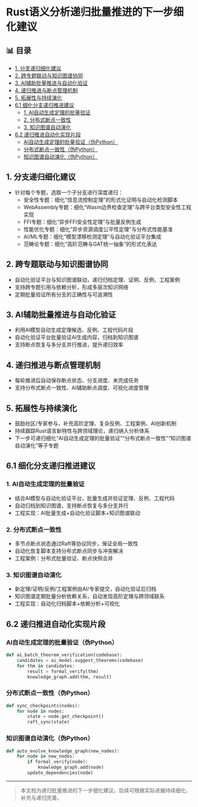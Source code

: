 ﻿# Rust语义分析递归批量推进的下一步细化建议


## 📊 目录

- [1. 分支递归细化建议](#1-分支递归细化建议)
- [2. 跨专题联动与知识图谱协同](#2-跨专题联动与知识图谱协同)
- [3. AI辅助批量推进与自动化验证](#3-ai辅助批量推进与自动化验证)
- [4. 递归推进与断点管理机制](#4-递归推进与断点管理机制)
- [5. 拓展性与持续演化](#5-拓展性与持续演化)
- [6.1 细化分支递归推进建议](#61-细化分支递归推进建议)
  - [1. AI自动生成定理的批量验证](#1-ai自动生成定理的批量验证)
  - [2. 分布式断点一致性](#2-分布式断点一致性)
  - [3. 知识图谱自动演化](#3-知识图谱自动演化)
- [6.2 递归推进自动化实现片段](#62-递归推进自动化实现片段)
  - [AI自动生成定理的批量验证（伪Python）](#ai自动生成定理的批量验证伪python)
  - [分布式断点一致性（伪Python）](#分布式断点一致性伪python)
  - [知识图谱自动演化（伪Python）](#知识图谱自动演化伪python)


## 1. 分支递归细化建议

- 针对每个专题，选取一个子分支进行深度递归：
  - 安全性专题：细化“信息流控制定理”的形式化证明与自动化检测脚本
  - WebAssembly专题：细化“Wasm边界检查定理”与跨平台类型安全性工程实现
  - FFI专题：细化“异步FFI安全性定理”与批量反例生成
  - 性能优化专题：细化“异步资源调度公平性定理”与分布式性能基准
  - AI/ML专题：细化“模型漂移检测定理”与自动化验证平台集成
  - 范畴论专题：细化“高阶范畴与GAT统一抽象”的形式化表达

## 2. 跨专题联动与知识图谱协同

- 自动化验证平台与知识图谱联动，递归归档定理、证明、反例、工程案例
- 支持跨专题引用与依赖分析，形成多层次知识网络
- 定期批量验证所有分支的正确性与可追溯性

## 3. AI辅助批量推进与自动化验证

- 利用AI模型自动生成定理候选、反例、工程代码片段
- 自动化验证平台批量验证AI生成内容，归档到知识图谱
- 支持断点恢复与多分支并行推进，提升递归效率

## 4. 递归推进与断点管理机制

- 每轮推进后自动保存断点状态、分支进度、未完成任务
- 支持分布式断点一致性、AI辅助断点调度、可视化进度管理

## 5. 拓展性与持续演化

- 鼓励社区/专家参与，补充高阶定理、复杂反例、工程案例、AI创新机制
- 持续跟踪Rust语言新特性与跨领域理论，递归纳入分析体系
- 下一步可递归细化“AI自动生成定理的批量验证”“分布式断点一致性”“知识图谱自动演化”等子专题

## 6.1 细化分支递归推进建议

### 1. AI自动生成定理的批量验证

- 结合AI模型与自动化验证平台，批量生成并验证定理、反例、工程代码
- 自动归档到知识图谱，支持断点恢复与多分支并行
- 工程实现：AI批量生成+自动化验证脚本+知识图谱联动

### 2. 分布式断点一致性

- 多节点断点状态通过Raft等协议同步，保证全局一致性
- 自动化恢复脚本支持分布式断点同步与冲突解决
- 工程案例：分布式批量验证、断点快照合并

### 3. 知识图谱自动演化

- 新定理/证明/反例/工程案例由AI/专家提交，自动化验证后归档
- 知识图谱定期批量分析依赖关系，自动发现高阶定理与跨领域联系
- 工程实现：自动化归档脚本+依赖分析+可视化

## 6.2 递归推进自动化实现片段

### AI自动生成定理的批量验证（伪Python）

```python
def ai_batch_theorem_verification(codebase):
    candidates = ai_model.suggest_theorems(codebase)
    for thm in candidates:
        result = formal_verify(thm)
        knowledge_graph.add(thm, result)
```

### 分布式断点一致性（伪Python）

```python
def sync_checkpoints(nodes):
    for node in nodes:
        state = node.get_checkpoint()
        raft_sync(state)
```

### 知识图谱自动演化（伪Python）

```python
def auto_evolve_knowledge_graph(new_nodes):
    for node in new_nodes:
        if formal_verify(node):
            knowledge_graph.add(node)
        update_dependencies(node)
```

---

> 本文档为递归批量推进的下一步细化建议，后续可根据实际进展持续细化、补充与递归完善。
